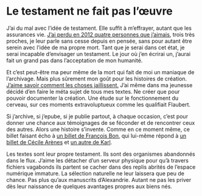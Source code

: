 # Le testament ne fait pas l&#8217;œuvre

J’ai du mal avec l’idée de testament. Elle suffit à m’effrayer, autant que les assurances vie. [J’ai perdu en 2012 quatre personnes que j’aimais](https://tcrouzet.com/2012/12/03/la-vie-cest-complique/), trois très proches, je leur parle sans cesse depuis en pensée, sans pour autant être serein avec l’idée de ma propre mort. Tant que je serai dans cet état, je serai incapable d’envisager un testament. Le jour où j’en écrirai un, j’aurai fait un grand pas dans l’acceptation de mon humanité.<span id="more-30837"></span>

Et c’est peut-être ma peur même de la mort qui fait de moi un maniaque de l’archivage. Mais plus sûrement mon goût pour les histoires de création. [J’aime savoir comment les choses jaillissent.](https://tcrouzet.com/la-quatrieme-theorie/la-quatrieme-theorie-historique/) J’ai même dans ma jeunesse décidé d’en faire le méta sujet de tous mes textes. Ne créer que pour pouvoir documenter la création. Une étude sur le fonctionnement du cerveau, sur ces moments extravoluptueux comme les qualifiait Flaubert.

Si j’archive, si j’epube, si je publie partout, à chaque occasion, c’est pour donner une chance aux témoignages de se féconder et de rencontrer ceux des autres. Alors une histoire s’invente. Comme en ce moment même, ce billet faisant écho à [un billet de François Bon](http://www.tierslivre.net/spip/spip.php?article3389), qui lui-même répond à [un billet de Cécile Arènes](http://liber-libri.blogspot.fr/2013/02/vestiges.html) et [un autre de Karl](http://www.la-grange.net/2013/01/18/testament).

Les textes sont leur propre testament. Ils sont des organismes abandonnés dans le flux. J’aime les détacher d’un serveur physique pour qu’à travers fichiers vagabonds ils partent se cacher dans des replis abrités de l’espace numérique immature. La sélection naturelle ne leur laissera que peu de chance. Pas plus qu’aux manuscrits d’Alexandrie. Autant ne pas les priver dès leur naissance de quelques avantages propres aux biens nés.